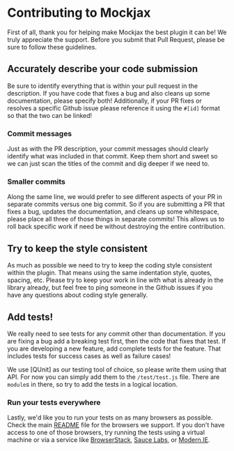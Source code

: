 # Contributing to Mockjax #

First of all, thank you for helping make Mockjax the best plugin it can be! We truly 
appreciate the support. Before you submit that Pull Request, please be sure to 
follow these guidelines.

## Accurately describe your code submission ##

Be sure to identify everything that is within your pull request in the description. 
If you have code that fixes a bug and also cleans up some documentation, please 
specify both! Additionally, if your PR fixes or resolves a specific Github issue 
please reference it using the `#[id]` format so that the two can be linked!

### Commit messages ###

Just as with the PR description, your commit messages should clearly identify what 
was included in that commit. Keep them short and sweet so we can just scan the 
titles of the commit and dig deeper if we need to.

### Smaller commits ###

Along the same line, we would prefer to see different aspects of your PR in 
separate commits versus one big commit. So if you are submitting a PR that fixes a
bug, updates the documentation, and cleans up some whitespace, please place all 
three of those things in separate commits! This allows us to roll back specific 
work if need be without destroying the entire contribution.

## Try to keep the style consistent ##

As much as possible we need to try to keep the coding style consistent within the
plugin. That means using the same indentation style, quotes, spacing, etc. Please 
try to keep your work in line with what is already in the library already, but 
feel free to ping someone in the Github issues if you have any questions about 
coding style generally.

## Add tests! ##

We really need to see tests for any commit other than documentation. If you are 
fixing a bug add a breaking test first, then the code that fixes that test. If you 
are developing a new feature, add complete tests for the feature. That includes 
tests for success cases as well as failure cases!

We use [QUnit] as our testing tool of choice, so please write them using that API.
For now you can simply add them to the `/test/test.js` file. There are `module`s in 
there, so try to add the tests in a logical location.

### Run your tests everywhere ###

Lastly, we'd like you to run your tests on as many browsers as possible. Check the 
main [README](README.md#browsers-tested) file for the browsers we support. If you 
don't have access to one of those browsers, try running the tests using a virtual 
machine or via a service like [BrowserStack](http://www.browserstack.com), 
[Sauce Labs](https://saucelabs.com), or [Modern.IE](https://www.modern.ie).
